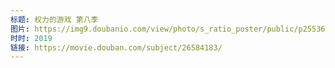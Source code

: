 ```yaml
---
标题: 权力的游戏 第八季
图片: https://img9.doubanio.com/view/photo/s_ratio_poster/public/p2553679104.jpg
时时: 2019
链接: https://movie.douban.com/subject/26584183/
---
```

